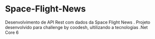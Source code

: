 # Space-Flight-News
Desenvolvimento de API Rest com dados da Space Flight News . 
Projeto desenvolvido para challenge by coodesh, ultilizando a tecnologias .Net Core 6
